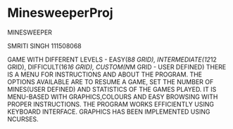 # MinesweeperProj

MINESWEEPER

SMRITI SINGH
111508068

GAME WITH DIFFERENT LEVELS - EASY(8*8 GRID), INTERMEDIATE(12*12 GRID), DIFFICULT(16*16 GRID), CUSTOM(N*M GRID - USER DEFINED)
THERE IS A MENU FOR INSTRUCTIONS AND ABOUT THE PROGRAM. THE OPTIONS AVAILABLE ARE TO RESUME A GAME, SET THE NUMBER OF MINES(USER DEFINED) AND STATISTICS OF THE GAMES PLAYED. IT IS MENU-BASED WITH GRAPHICS,COLOURS AND EASY BROWSING WITH 
PROPER INSTRUCTIONS.
THE PROGRAM WORKS EFFICIENTLY USING KEYBOARD INTERFACE.
GRAPHICS HAS BEEN IMPLEMENTED USING NCURSES.



